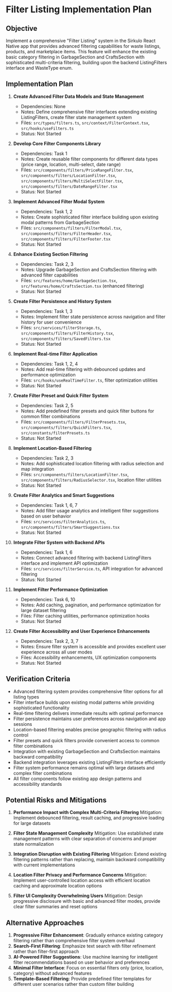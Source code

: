 # Filter Listing Implementation Plan

## Objective

Implement a comprehensive "Filter Listing" system in the Sirkulo React Native
app that provides advanced filtering capabilities for waste listings, products,
and marketplace items. This feature will enhance the existing basic category
filtering in GarbageSection and CraftsSection with sophisticated multi-criteria
filtering, building upon the backend ListingFilters interface and WasteType
enum.

## Implementation Plan

1. **Create Advanced Filter Data Models and State Management**
   - Dependencies: None
   - Notes: Define comprehensive filter interfaces extending existing
     ListingFilters, create filter state management system
   - Files: `src/types/filters.ts`, `src/context/FilterContext.tsx`,
     `src/hooks/useFilters.ts`
   - Status: Not Started

2. **Develop Core Filter Components Library**
   - Dependencies: Task 1
   - Notes: Create reusable filter components for different data types (price
     range, location, multi-select, date range)
   - Files: `src/components/filters/PriceRangeFilter.tsx`,
     `src/components/filters/LocationFilter.tsx`,
     `src/components/filters/MultiSelectFilter.tsx`,
     `src/components/filters/DateRangeFilter.tsx`
   - Status: Not Started

3. **Implement Advanced Filter Modal System**
   - Dependencies: Task 1, 2
   - Notes: Create sophisticated filter interface building upon existing modal
     patterns from GarbageSection
   - Files: `src/components/filters/FilterModal.tsx`,
     `src/components/filters/FilterHeader.tsx`,
     `src/components/filters/FilterFooter.tsx`
   - Status: Not Started

4. **Enhance Existing Section Filtering**
   - Dependencies: Task 2, 3
   - Notes: Upgrade GarbageSection and CraftsSection filtering with advanced
     filter capabilities
   - Files: `src/features/home/GarbageSection.tsx`,
     `src/features/home/CraftsSection.tsx` (enhanced filtering)
   - Status: Not Started

5. **Create Filter Persistence and History System**
   - Dependencies: Task 1, 3
   - Notes: Implement filter state persistence across navigation and filter
     history for user convenience
   - Files: `src/services/filterStorage.ts`,
     `src/components/filters/FilterHistory.tsx`,
     `src/components/filters/SavedFilters.tsx`
   - Status: Not Started

6. **Implement Real-time Filter Application**
   - Dependencies: Task 1, 2, 4
   - Notes: Add real-time filtering with debounced updates and performance
     optimization
   - Files: `src/hooks/useRealTimeFilter.ts`, filter optimization utilities
   - Status: Not Started

7. **Create Filter Preset and Quick Filter System**
   - Dependencies: Task 2, 5
   - Notes: Add predefined filter presets and quick filter buttons for common
     filter combinations
   - Files: `src/components/filters/FilterPresets.tsx`,
     `src/components/filters/QuickFilters.tsx`, `src/constants/filterPresets.ts`
   - Status: Not Started

8. **Implement Location-Based Filtering**
   - Dependencies: Task 2, 3
   - Notes: Add sophisticated location filtering with radius selection and map
     integration
   - Files: `src/components/filters/LocationFilter.tsx`,
     `src/components/filters/RadiusSelector.tsx`, location filter utilities
   - Status: Not Started

9. **Create Filter Analytics and Smart Suggestions**
   - Dependencies: Task 1, 6, 7
   - Notes: Add filter usage analytics and intelligent filter suggestions based
     on user behavior
   - Files: `src/services/filterAnalytics.ts`,
     `src/components/filters/SmartSuggestions.tsx`
   - Status: Not Started

10. **Integrate Filter System with Backend APIs**
    - Dependencies: Task 1, 6
    - Notes: Connect advanced filtering with backend ListingFilters interface
      and implement API optimization
    - Files: `src/services/filterService.ts`, API integration for advanced
      filtering
    - Status: Not Started

11. **Implement Filter Performance Optimization**
    - Dependencies: Task 6, 10
    - Notes: Add caching, pagination, and performance optimization for large
      dataset filtering
    - Files: Filter caching utilities, performance optimization hooks
    - Status: Not Started

12. **Create Filter Accessibility and User Experience Enhancements**
    - Dependencies: Task 2, 3, 7
    - Notes: Ensure filter system is accessible and provides excellent user
      experience across all user modes
    - Files: Accessibility enhancements, UX optimization components
    - Status: Not Started

## Verification Criteria

- Advanced filtering system provides comprehensive filter options for all
  listing types
- Filter interface builds upon existing modal patterns while providing
  sophisticated functionality
- Real-time filtering delivers immediate results with optimal performance
- Filter persistence maintains user preferences across navigation and app
  sessions
- Location-based filtering enables precise geographic filtering with radius
  control
- Filter presets and quick filters provide convenient access to common filter
  combinations
- Integration with existing GarbageSection and CraftsSection maintains backward
  compatibility
- Backend integration leverages existing ListingFilters interface efficiently
- Filter system performance remains optimal with large datasets and complex
  filter combinations
- All filter components follow existing app design patterns and accessibility
  standards

## Potential Risks and Mitigations

1. **Performance Impact with Complex Multi-Criteria Filtering** Mitigation:
   Implement debounced filtering, result caching, and progressive loading for
   large datasets

2. **Filter State Management Complexity** Mitigation: Use established state
   management patterns with clear separation of concerns and proper state
   normalization

3. **Integration Disruption with Existing Filtering** Mitigation: Extend
   existing filtering patterns rather than replacing, maintain backward
   compatibility with current implementations

4. **Location Filter Privacy and Performance Concerns** Mitigation: Implement
   user-controlled location access with efficient location caching and
   approximate location options

5. **Filter UI Complexity Overwhelming Users** Mitigation: Design progressive
   disclosure with basic and advanced filter modes, provide clear filter
   summaries and reset options

## Alternative Approaches

1. **Progressive Filter Enhancement**: Gradually enhance existing category
   filtering rather than comprehensive filter system overhaul
2. **Search-First Filtering**: Emphasize text search with filter refinement
   rather than filter-first approach
3. **AI-Powered Filter Suggestions**: Use machine learning for intelligent
   filter recommendations based on user behavior and preferences
4. **Minimal Filter Interface**: Focus on essential filters only (price,
   location, category) without advanced features
5. **Template-Based Filtering**: Provide predefined filter templates for
   different user scenarios rather than custom filter building
